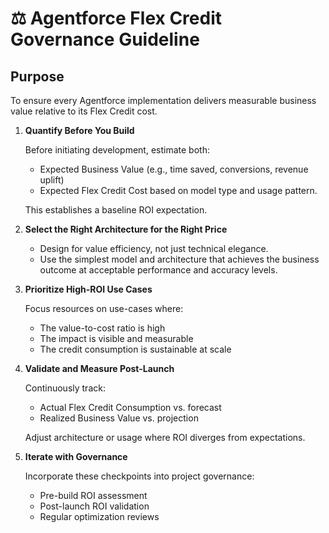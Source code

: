 # ⚖️ Agentforce Flex Credit Governance Guideline

## Purpose
To ensure every Agentforce implementation delivers measurable business value relative to its Flex Credit cost.

1. **Quantify Before You Build**
   
   Before initiating development, estimate both:
   
   - Expected Business Value (e.g., time saved, conversions, revenue uplift)
   - Expected Flex Credit Cost based on model type and usage pattern.
   
   This establishes a baseline ROI expectation.

2. **Select the Right Architecture for the Right Price**

   - Design for value efficiency, not just technical elegance.
   - Use the simplest model and architecture that achieves the business outcome at acceptable performance and accuracy levels.

3. **Prioritize High-ROI Use Cases**

   Focus resources on use-cases where:

   - The value-to-cost ratio is high
   - The impact is visible and measurable
   - The credit consumption is sustainable at scale

4. **Validate and Measure Post-Launch**

   Continuously track:

   - Actual Flex Credit Consumption vs. forecast
   - Realized Business Value vs. projection

   Adjust architecture or usage where ROI diverges from expectations.

5. **Iterate with Governance**

   Incorporate these checkpoints into project governance:

   - Pre-build ROI assessment
   - Post-launch ROI validation
   - Regular optimization reviews

